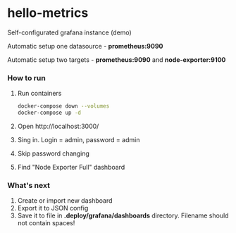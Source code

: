 # hello-metrics

Self-configurated grafana instance (demo)

Automatic setup one datasource - **prometheus:9090**

Automatic setup two targets - **prometheus:9090** and **node-exporter:9100**

### How to run

1. Run containers

    ```bash
    docker-compose down --volumes
    docker-compose up -d
    ```

2. Open http://localhost:3000/

3. Sing in. Login = admin, password = admin

4. Skip password changing

5. Find "Node Exporter Full" dashboard

### What's next

1. Create or import new dashboard
2. Export it to JSON config
3. Save it to file in **.deploy/grafana/dashboards** directory.
   Filename should not contain spaces!

